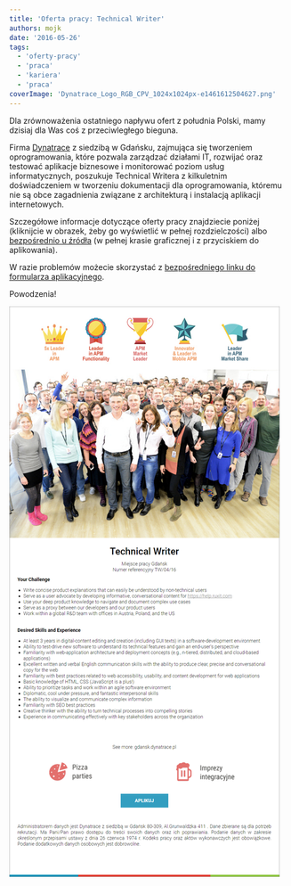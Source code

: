 ```yaml
---
title: 'Oferta pracy: Technical Writer'
authors: mojk
date: '2016-05-26'
tags:
  - 'oferty-pracy'
  - 'praca'
  - 'kariera'
  - 'praca'
coverImage: 'Dynatrace_Logo_RGB_CPV_1024x1024px-e1461612504627.png'
---
```


Dla zrównoważenia ostatniego napływu ofert z południa Polski, mamy dzisiaj dla
Was coś z przeciwległego bieguna.

<!--truncate-->

Firma [Dynatrace](http://jobs.dynatrace.pl/) z siedzibą w Gdańsku, zajmująca się
tworzeniem oprogramowania, które pozwala zarządzać działami IT, rozwijać oraz
testować aplikacje biznesowe i monitorować poziom usług informatycznych,
poszukuje Technical Writera z kilkuletnim doświadczeniem w tworzeniu
dokumentacji dla oprogramowania, któremu nie są obce zagadnienia związane z
architekturą i instalacją aplikacji internetowych.

Szczegółowe informacje dotyczące oferty pracy znajdziecie poniżej (kliknijcie w
obrazek, żeby go wyświetlić w pełnej rozdzielczości) albo
[bezpośrednio u źródła](http://skk.erecruiter.pl//Offer.aspx?oid=2362135&cfg=4f56fcfcc87a42858a4007e08be1b9aa)
(w pełnej krasie graficznej i z przyciskiem do aplikowania).

W razie problemów możecie skorzystać z
[bezpośredniego linku do formularza aplikacyjnego](https://system.erecruiter.pl/FormTemplates/RecruitmentForm.aspx?webid=E308E7E2-59D5-4EFC-B5D2-4207AD9E7716&skkcfg=4f56fcfcc87a42858a4007e08be1b9aa&skklocationId=9554).

Powodzenia!

![tech_writer_dynatrace](images/tech_writer_dynatrace.png)
